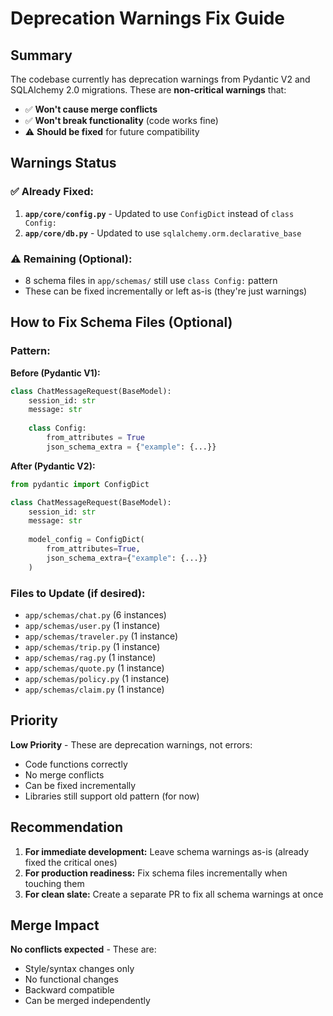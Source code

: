 # Deprecation Warnings Fix Guide

## Summary

The codebase currently has deprecation warnings from Pydantic V2 and SQLAlchemy 2.0 migrations. These are **non-critical warnings** that:
- ✅ **Won't cause merge conflicts**
- ✅ **Won't break functionality** (code works fine)
- ⚠️ **Should be fixed** for future compatibility

## Warnings Status

### ✅ Already Fixed:
1. **`app/core/config.py`** - Updated to use `ConfigDict` instead of `class Config:`
2. **`app/core/db.py`** - Updated to use `sqlalchemy.orm.declarative_base`

### ⚠️ Remaining (Optional):
- 8 schema files in `app/schemas/` still use `class Config:` pattern
- These can be fixed incrementally or left as-is (they're just warnings)

## How to Fix Schema Files (Optional)

### Pattern:
**Before (Pydantic V1):**
```python
class ChatMessageRequest(BaseModel):
    session_id: str
    message: str
    
    class Config:
        from_attributes = True
        json_schema_extra = {"example": {...}}
```

**After (Pydantic V2):**
```python
from pydantic import ConfigDict

class ChatMessageRequest(BaseModel):
    session_id: str
    message: str
    
    model_config = ConfigDict(
        from_attributes=True,
        json_schema_extra={"example": {...}}
    )
```

### Files to Update (if desired):
- `app/schemas/chat.py` (6 instances)
- `app/schemas/user.py` (1 instance)
- `app/schemas/traveler.py` (1 instance)
- `app/schemas/trip.py` (1 instance)
- `app/schemas/rag.py` (1 instance)
- `app/schemas/quote.py` (1 instance)
- `app/schemas/policy.py` (1 instance)
- `app/schemas/claim.py` (1 instance)

## Priority

**Low Priority** - These are deprecation warnings, not errors:
- Code functions correctly
- No merge conflicts
- Can be fixed incrementally
- Libraries still support old pattern (for now)

## Recommendation

1. **For immediate development:** Leave schema warnings as-is (already fixed the critical ones)
2. **For production readiness:** Fix schema files incrementally when touching them
3. **For clean slate:** Create a separate PR to fix all schema warnings at once

## Merge Impact

**No conflicts expected** - These are:
- Style/syntax changes only
- No functional changes
- Backward compatible
- Can be merged independently

